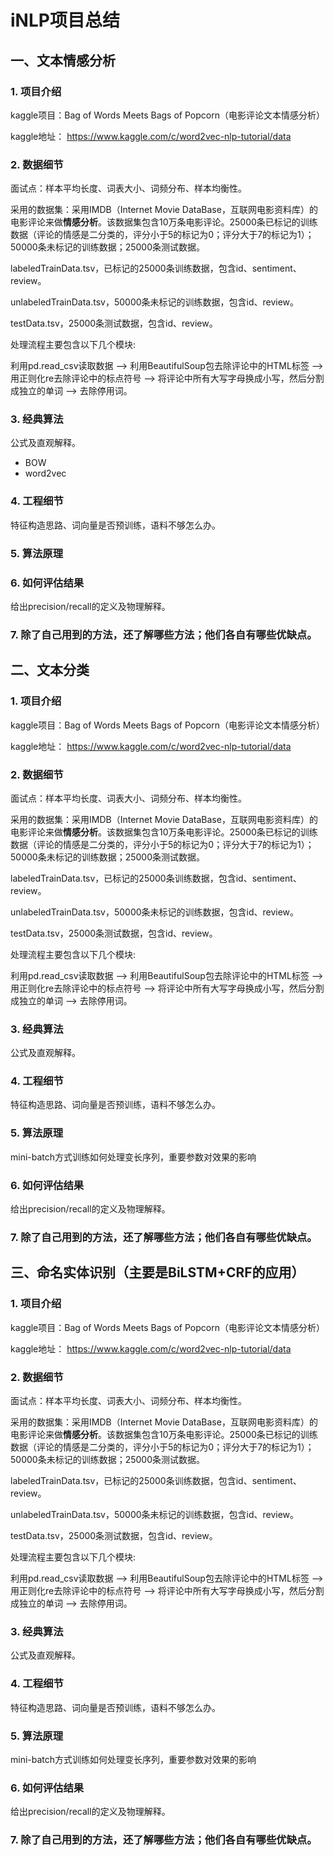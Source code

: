 # iNLP项目总结

## 一、文本情感分析

### 1. 项目介绍

kaggle项目：Bag of Words Meets Bags of Popcorn（电影评论文本情感分析）

kaggle地址： https://www.kaggle.com/c/word2vec-nlp-tutorial/data 



### 2. 数据细节

面试点：样本平均长度、词表大小、词频分布、样本均衡性。

采用的数据集：采用IMDB（Internet Movie DataBase，互联网电影资料库）的电影评论来做**情感分析**。该数据集包含10万条电影评论。25000条已标记的训练数据（评论的情感是二分类的，评分小于5的标记为0；评分大于7的标记为1）；50000条未标记的训练数据；25000条测试数据。

labeledTrainData.tsv，已标记的25000条训练数据，包含id、sentiment、review。

unlabeledTrainData.tsv，50000条未标记的训练数据，包含id、review。

testData.tsv，25000条测试数据，包含id、review。

处理流程主要包含以下几个模块:

利用pd.read_csv读取数据 --> 利用BeautifulSoup包去除评论中的HTML标签 --> 用正则化re去除评论中的标点符号 --> 将评论中所有大写字母换成小写，然后分割成独立的单词 -->  去除停用词。



### 3. 经典算法

公式及直观解释。

- BOW
- word2vec



### 4. 工程细节

特征构造思路、词向量是否预训练，语料不够怎么办。



### 5. 算法原理





### 6. 如何评估结果

给出precision/recall的定义及物理解释。



### 7. 除了自己用到的方法，还了解哪些方法；他们各自有哪些优缺点。





## 二、文本分类

### 1. 项目介绍

kaggle项目：Bag of Words Meets Bags of Popcorn（电影评论文本情感分析）

kaggle地址： https://www.kaggle.com/c/word2vec-nlp-tutorial/data 



### 2. 数据细节

面试点：样本平均长度、词表大小、词频分布、样本均衡性。

采用的数据集：采用IMDB（Internet Movie DataBase，互联网电影资料库）的电影评论来做**情感分析**。该数据集包含10万条电影评论。25000条已标记的训练数据（评论的情感是二分类的，评分小于5的标记为0；评分大于7的标记为1）；50000条未标记的训练数据；25000条测试数据。

labeledTrainData.tsv，已标记的25000条训练数据，包含id、sentiment、review。

unlabeledTrainData.tsv，50000条未标记的训练数据，包含id、review。

testData.tsv，25000条测试数据，包含id、review。

处理流程主要包含以下几个模块:

利用pd.read_csv读取数据 --> 利用BeautifulSoup包去除评论中的HTML标签 --> 用正则化re去除评论中的标点符号 --> 将评论中所有大写字母换成小写，然后分割成独立的单词 -->  去除停用词。



### 3. 经典算法

公式及直观解释。



### 4. 工程细节

特征构造思路、词向量是否预训练，语料不够怎么办。



### 5. 算法原理

mini-batch方式训练如何处理变长序列，重要参数对效果的影响



### 6. 如何评估结果

给出precision/recall的定义及物理解释。



### 7. 除了自己用到的方法，还了解哪些方法；他们各自有哪些优缺点。



## 三、命名实体识别（主要是BiLSTM+CRF的应用）

### 1. 项目介绍

kaggle项目：Bag of Words Meets Bags of Popcorn（电影评论文本情感分析）

kaggle地址： https://www.kaggle.com/c/word2vec-nlp-tutorial/data 



### 2. 数据细节

面试点：样本平均长度、词表大小、词频分布、样本均衡性。

采用的数据集：采用IMDB（Internet Movie DataBase，互联网电影资料库）的电影评论来做**情感分析**。该数据集包含10万条电影评论。25000条已标记的训练数据（评论的情感是二分类的，评分小于5的标记为0；评分大于7的标记为1）；50000条未标记的训练数据；25000条测试数据。

labeledTrainData.tsv，已标记的25000条训练数据，包含id、sentiment、review。

unlabeledTrainData.tsv，50000条未标记的训练数据，包含id、review。

testData.tsv，25000条测试数据，包含id、review。

处理流程主要包含以下几个模块:

利用pd.read_csv读取数据 --> 利用BeautifulSoup包去除评论中的HTML标签 --> 用正则化re去除评论中的标点符号 --> 将评论中所有大写字母换成小写，然后分割成独立的单词 -->  去除停用词。



### 3. 经典算法

公式及直观解释。



### 4. 工程细节

特征构造思路、词向量是否预训练，语料不够怎么办。



### 5. 算法原理

mini-batch方式训练如何处理变长序列，重要参数对效果的影响



### 6. 如何评估结果

给出precision/recall的定义及物理解释。



### 7. 除了自己用到的方法，还了解哪些方法；他们各自有哪些优缺点。

